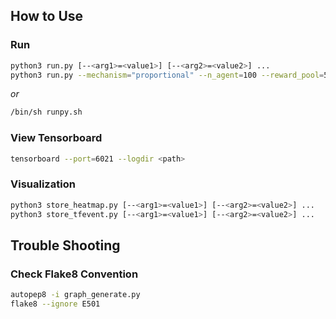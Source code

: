 ## How to Use

### Run
```bash
python3 run.py [--<arg1>=<value1>] [--<arg2>=<value2>] ...
python3 run.py --mechanism="proportional" --n_agent=100 --reward_pool=500 --review_history=False --window=5
```
*or*
```bash
/bin/sh runpy.sh
```

### View Tensorboard
```bash
tensorboard --port=6021 --logdir <path>
```

### Visualization
```bash
python3 store_heatmap.py [--<arg1>=<value1>] [--<arg2>=<value2>] ...
python3 store_tfevent.py [--<arg1>=<value1>] [--<arg2>=<value2>] ...
```

## Trouble Shooting

### Check Flake8 Convention
```bash
autopep8 -i graph_generate.py
flake8 --ignore E501
```
